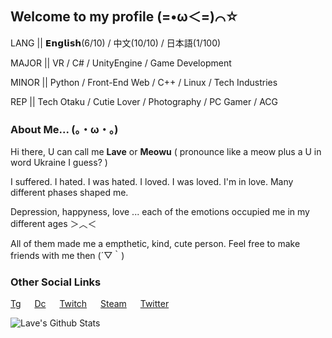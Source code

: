 ## Welcome to my profile (=•ω＜=)⌒☆

LANG || 𝗘𝗻𝗴𝗹𝗶𝘀𝗵(6/10) / 中文(10/10) / 日本語(1/100)

MAJOR || VR / C# / UnityEngine / Game Development

MINOR || Python / Front-End Web / C++ / Linux / Tech Industries

REP || Tech Otaku / Cutie Lover / Photography / PC Gamer / ACG

### About Me... (。・ω・。)

Hi there, U can call me **Lave** or **Meowu** ( pronounce like a meow plus a U in word Ukraine I guess? )

I suffered. I hated. I was hated. I loved. I was loved. I'm in love. Many different phases shaped me.

Depression, happyness, love ... each of the emotions occupied me in my different ages ＞︿＜

All of them made me a empthetic, kind, cute person. Feel free to make friends with me then (´▽｀)

### Other Social Links

[Tg](https://t.me/Sacilave) &emsp; [Dc](https://discord.com/users/711912036950474862) &emsp; [Twitch](https://www.twitch.tv/sacilave) &emsp; [Steam](https://steamcommunity.com/id/sacilave/) &emsp; [Twitter](https://www.google.com.hk/search?q=Ask+me+%28+%E2%97%A1%E2%80%BF%E2%97%A1%29)

![Lave's Github Stats](https://github-readme-stats-amber-pi-37.vercel.app)
